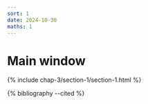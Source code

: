 ```yaml
---
sort: 1
date: 2024-10-30
maths: 1
---
```


# Main window

{% include chap-3/section-1/section-1.html %}

{% bibliography --cited %}
